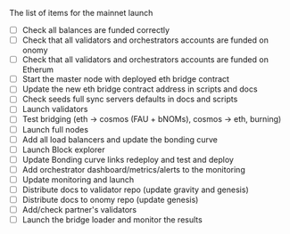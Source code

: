 The list of items for the mainnet launch

- [ ] Check all balances are funded correctly
- [ ] Check that all validators and orchestrators accounts are funded on onomy
- [ ] Check that all validators and orchestrators accounts are funded on Etherum
- [ ] Start the master node with deployed eth bridge contract
- [ ] Update the new eth bridge contract address in scripts and docs
- [ ] Check seeds full sync servers defaults in docs and scripts
- [ ] Launch validators 
- [ ] Test bridging (eth -> cosmos (FAU + bNOMs), cosmos -> eth, burning)
- [ ] Launch full nodes
- [ ] Add all load balancers and update the bonding curve
- [ ] Launch Block explorer
- [ ] Update Bonding curve links redeploy and test and deploy
- [ ] Add orchestrator dashboard/metrics/alerts to the monitoring
- [ ] Update monitoring and launch
- [ ] Distribute docs to validator repo (update gravity and genesis)
- [ ] Distribute docs to onomy repo (update genesis)
- [ ] Add/check partner's validators
- [ ] Launch the bridge loader and monitor the results
